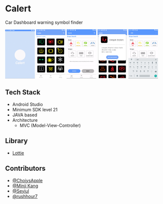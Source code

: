 # Calert
Car Dashboard warning symbol finder

<img src="./media/splash.gif" width="19%" alt="Splash"></img>
<img src="./media/browse.png" width="19%" alt="Browse"></img>
<img src="./media/shape_search.gif" width="19%" alt="shape_search"></img>
<img src="./media/popup.png" width="19%" alt="popup"></img>
<img src="./media/text_search.gif" width="19%" alt="text_search"></img>



## Tech Stack
* Android Studio
* Minimum SDK level 21
* JAVA based
* Architecture
  * MVC (Model-View-Controller)

## Library
* [Lottie](https://airbnb.design/lottie/)

## Contributors
  * [@ChoiysApple](https://github.com/ChoiysApple)
  * [@Minji Kang](https://github.com/aldalddl)
  * [@Seyiul](https://github.com/Seyiul)
  * [@rushhour7](https://github.com/rushhour7)
